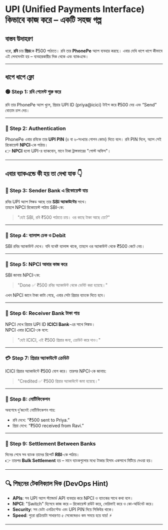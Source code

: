 
# UPI (Unified Payments Interface) কিভাবে কাজ করে – একটি সহজ গল্প

## বাস্তব উদাহরণ

ধরো, **রবি** চায় **প্রিয়া**কে ₹500 পাঠাতে। রবি তার **PhonePe** অ্যাপ ব্যবহার করছে। এবার দেখি ধাপে ধাপে কীভাবে এই লেনদেনটা হয় – ব্যবহারকারীর দিক থেকে এবং ব্যাকএন্ডে।

---

## ধাপে ধাপে ফ্লো

### 🟢 Step 1: রবি পেমেন্ট শুরু করে
রবি তার PhonePe অ্যাপ খুলে, প্রিয়ার UPI ID (priya@icici) টাইপ করে ₹500 দেয় এবং “Send” বোতাম চাপ দেয়।  

---

### 🔑 Step 2: Authentication
PhonePe এবার রবিকে তার **UPI PIN** (৪ বা ৬-সংখ্যার গোপন কোড) দিতে বলে। রবি PIN দিলে, অ্যাপ সেই রিকোয়েস্ট **NPCI**-কে পাঠায়।  
👉 **NPCI** হলো UPI-র ব্যাকবোন, মানে টাকা ট্রান্সফারের "পোস্ট অফিস"।

---

## এবার ব্যাকএন্ডে কী হয় তা দেখা যাক 👇

### 🏦 Step 3: Sender Bank এ রিকোয়েস্ট যায়
রবির UPI অ্যাপ লিঙ্কড আছে তার **SBI অ্যাকাউন্টের** সাথে।  
তাহলে NPCI রিকোয়েস্ট পাঠায় SBI-কে:

> "হেই SBI, রবি ₹500 পাঠাতে চায়। ওর কাছে টাকা আছে তো?"

---

### 💸 Step 4: ব্যালান্স চেক ও Debit
SBI রবির অ্যাকাউন্ট দেখে। যদি যথেষ্ট ব্যালান্স থাকে, তাহলে ওর অ্যাকাউন্ট থেকে ₹500 কেটে নেয়।  

---

### 🔄 Step 5: NPCI আবার কাজ করে
SBI জানায় NPCI-কে:  

> "Done ✅ ₹500 রবির অ্যাকাউন্ট থেকে ডেবিট করা হয়েছে।"  

এখন NPCI জানে টাকা কাটা গেছে, এবার সেটা প্রিয়ার ব্যাংকে দিতে হবে।

---

### 🏦 Step 6: Receiver Bank টাকা পায়
NPCI দেখে প্রিয়ার UPI ID **ICICI Bank**-এর সাথে লিঙ্কড।  
NPCI এবার ICICI-কে বলে:  

> "হেই ICICI, এই ₹500 প্রিয়ার জন্য, ক্রেডিট করে দাও।"

---

### 💳 Step 7: প্রিয়ার অ্যাকাউন্টে ক্রেডিট
ICICI প্রিয়ার অ্যাকাউন্টে ₹500 যোগ করে। তারপর NPCI-কে জানায়:  

> "Credited ✅ ₹500 প্রিয়ার অ্যাকাউন্টে জমা হয়েছে।"

---

### 📲 Step 8: নোটিফিকেশন
অবশেষে দু’জনেই নোটিফিকেশন পায়:  

- রবি দেখে: “₹500 sent to Priya.”  
- প্রিয়া দেখে: “₹500 received from Ravi.”  

---

### 🧮 Step 9: Settlement Between Banks
দিনের শেষে সব ব্যাংক তাদের রিপোর্ট **RBI**-কে পাঠায়।  
👉 তারপর **Bulk Settlement** হয় – মানে ব্যাংকগুলোর মধ্যে টাকার হিসাব একসাথে মিটিয়ে দেওয়া হয়।

---

## 🔍 পিছনের টেকনিক্যাল দিক (DevOps Hint)

- **APIs**: সব UPI অ্যাপ স্ট্যান্ডার্ড API ব্যবহার করে NPCI ও ব্যাংকের সাথে কথা বলে।  
- **NPCI**: "Switch" হিসেবে কাজ করে – রিকোয়েস্ট রাউট করে, ভেরিফাই করে ও কো-অর্ডিনেট করে।  
- **Security**: সব ডেটা এনক্রিপ্টেড এবং UPI PIN দিয়ে সিকিউর থাকে।  
- **Speed**: পুরো প্রক্রিয়াটা সাধারণত ৫ সেকেন্ডেরও কম সময়ে হয়ে যায়! ⚡  

---
